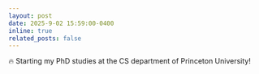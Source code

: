 ```yaml
---
layout: post
date: 2025-9-02 15:59:00-0400
inline: true
related_posts: false
---
```


🔥 Starting my PhD studies at the CS department of Princeton University! 

